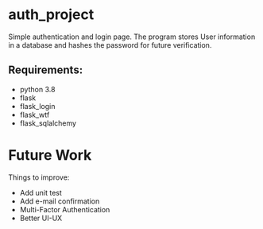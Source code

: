# auth_project
Simple authentication and login page. The program stores User information in a database and
hashes the password for future verification.

## Requirements:
* python 3.8
* flask
* flask_login
* flask_wtf
* flask_sqlalchemy

# Future Work

Things to improve: 
* Add unit test 
* Add e-mail confirmation
* Multi-Factor Authentication
* Better UI-UX
